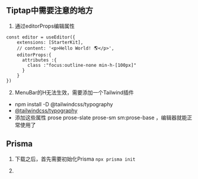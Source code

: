 ## Tiptap中需要注意的地方

1. 通过editorProps编辑属性
``` tsx
const editor = useEditor({
    extensions: [StarterKit],
    // content: '<p>Hello World! 🌎️</p>',
    editorProps:{
      attributes :{
        class :"focus:outline-none min-h-[100px]"
      }
    }
})
```

2. MenuBar的H无法生效，需要添加一个Tailwind插件

- npm install -D @tailwindcss/typography
- [@tailwindcss/typography](https://github.com/tailwindlabs/tailwindcss-typography)
- 添加这些属性 prose prose-slate prose-sm sm:prose-base ，编辑器就能正常使用了

## Prisma

1. 下载之后，首先需要初始化Prisma
   `npx prisma init`

2. 


